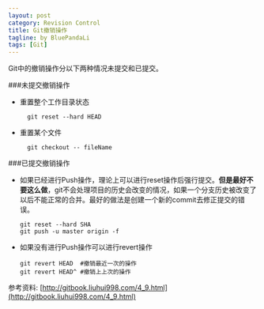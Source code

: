 ```yaml
---
layout: post
category: Revision Control
title: Git撤销操作
tagline: by BluePandaLi
tags: [Git]
---
```

Git中的撤销操作分以下两种情况未提交和已提交。

<!--more-->

###未提交撤销操作

* 重置整个工作目录状态
 
		git reset --hard HEAD
* 重置某个文件  

		git checkout -- fileName
		
###已提交撤销操作  
*   如果已经进行Push操作，理论上可以进行reset操作后强行提交。**但是最好不要这么做**，git不会处理项目的历史会改变的情况，如果一个分支历史被改变了以后不能正常的合并。最好的做法是创建一个新的commit去修正提交的错误。  

		git reset --hard SHA
		git push -u master origin -f

*   如果没有进行Push操作可以进行revert操作  

		git revert HEAD  #撤销最近一次的操作
		git revert HEAD^ #撤销上上次的操作
		  
		  
		  
参考资料: [http://gitbook.liuhui998.com/4_9.html](http://gitbook.liuhui998.com/4_9.html)
	